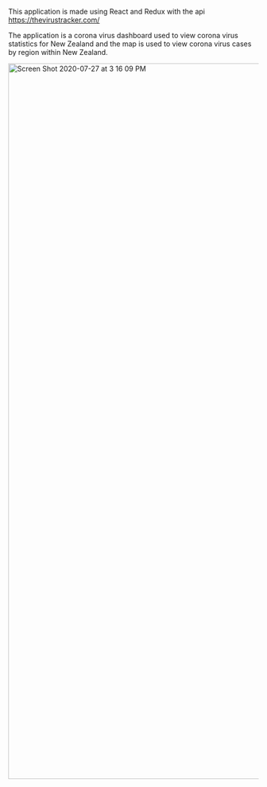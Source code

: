 This application is made using React and Redux with the api https://thevirustracker.com/

The application is a corona virus dashboard used to view corona virus statistics for New Zealand and the map is used to view corona virus cases by region within New Zealand.

<img width="1439" alt="Screen Shot 2020-07-27 at 3 16 09 PM" src="https://user-images.githubusercontent.com/48811930/88510765-cb407800-d037-11ea-903b-2bd0e6529240.png">


